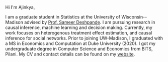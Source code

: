 Hi I'm Ajinkya, 

I am a graduate student in Statistics at the University of Wisconsin--Madison advised by [Prof. Sameer Deshpande](https://skdeshpande91.github.io/). 
I am pursuing research in causal inference, machine learning and decision making. 
Currently, my work focuses on heterogenous treatment effect estimation, and causal inference for social networks. 
Prior to joining UW-Madison, I graduated with a MS in Economics and Computation at Duke University (2020). 
I got my undergraduate degree in Computer Science and Economics from BITS, Pilani. 
My CV and contact details can be found on my [website](https://ajinkya-k.github.io/).




<!---
ajinkya-k/ajinkya-k is a ✨ special ✨ repository because its `README.md` (this file) appears on your GitHub profile.
You can click the Preview link to take a look at your changes.
--->
